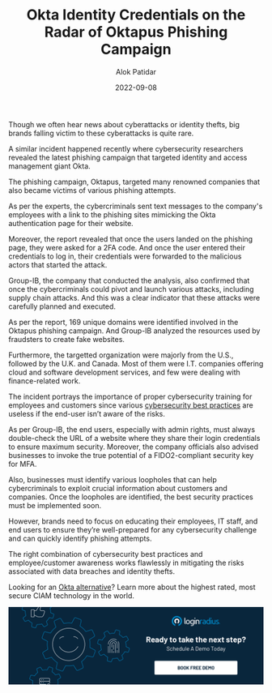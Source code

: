 ﻿---
title: "Okta Identity Credentials on the Radar of Oktapus Phishing Campaign"
date: "2022-09-08"
coverImage: "oktapus.jpg"
tags: ["Phishing", "Oktapus", "Okta"]
author: "Alok Patidar"
description: "The phishing campaign, Oktapus, targeted Okta who recently became victim of its phishing attempts. 169 unique domains were identified that fraudsters used to create fake websites."
metatitle: "Oktapus Phishing Campaign Targets Okta Identity Credentials"
metadescription: "Cybersecurity researchers revealed that the phishing campaign, Oktapus, recently targeted Okta. 169 unique domains were identified involved in the phishing campaign."
---
  
  
Though we often hear news about cyberattacks or identity thefts, big brands falling victim to these cyberattacks is quite rare. 

A similar incident happened recently where cybersecurity researchers revealed the latest phishing campaign that targeted identity and access management giant Okta. 

The phishing campaign, Oktapus, targeted many renowned companies that also became victims of various phishing attempts. 

As per the experts, the cybercriminals sent text messages to the company's employees with a link to the phishing sites mimicking the Okta authentication page for their website. 

Moreover, the report revealed that once the users landed on the phishing page, they were asked for a 2FA code. And once the user entered their credentials to log in, their credentials were forwarded to the malicious actors that started the attack. 

Group-IB, the company that conducted the analysis, also confirmed that once the cybercriminals could pivot and launch various attacks, including supply chain attacks. And this was a clear indicator that these attacks were carefully planned and executed. 

As per the report, 169 unique domains were identified involved in the Oktapus phishing campaign. And Group-IB analyzed the resources used by fraudsters to create fake websites. 

Furthermore, the targetted organization were majorly from the U.S., followed by the U.K. and Canada. Most of them were I.T. companies offering cloud and software development services, and few were dealing with finance-related work. 

The incident portrays the importance of proper cybersecurity training for employees and customers since various [cybersecurity best practices](https://www.loginradius.com/blog/identity/cybersecurity-best-practices-for-enterprises/) are useless if the end-user isn’t aware of the risks. 

As per Group-IB, the end users, especially with admin rights, must always double-check the URL of a website where they share their login credentials to ensure maximum security. Moreover, the company officials also advised businesses to invoke the true potential of a FIDO2-compliant security key for MFA. 

Also, businesses must identify various loopholes that can help cybercriminals to exploit crucial information about customers and companies. Once the loopholes are identified, the best security practices must be implemented soon. 

However, brands need to focus on educating their employees, IT staff, and end users to ensure they’re well-prepared for any cybersecurity challenge and can quickly identify phishing attempts. 

The right combination of cybersecurity best practices and employee/customer awareness works flawlessly in mitigating the risks associated with data breaches and identity thefts. 

Looking for an [Okta alternative](https://www.loginradius.com/)? Learn more about the highest rated, most secure CIAM technology in the world. 

[![book-a-free-demo-loginradius](../../assets/book-a-demo-loginradius.png)](https://www.loginradius.com/contact-us?utm_source=blog&utm_medium=web&utm_campaign=oktapus-phishing-targets-okta-identity-credentials)
